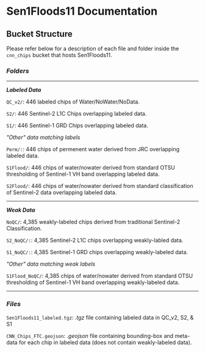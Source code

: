 # **Sen1Floods11 Documentation**

## **Bucket Structure**
Please refer below for a description of each file and folder inside the `cnn_chips` bucket that hosts Sen1Floods11.

### _**Folders**_
___
_**Labeled Data**_

`QC_v2/`: 446 labeled chips of Water/NoWater/NoData.

`S2/`: 446 Sentinel-2 L1C Chips overlapping labeled data.

`S1/`: 446 Sentinel-1 GRD Chips overlapping labeled data.

_"Other" data matching labels_

`Perm/:`: 446 chips of permenent water derived from JRC overlapping labeled data.

`S1Flood/`: 446 chips of water/nowater derived from standard OTSU thresholding of Sentinel-1 VH band overlapping labeled data.

`S2Flood/`: 446 chips of water/nowater derived from standard classification of Sentinel-2 data overlapping labeled data.
___
_**Weak Data**_

`NoQC/`: 4,385 weakly-labeled chips derived from traditional Sentinel-2 Classification.

`S2_NoQC/:`: 4,385 Sentinel-2 L1C chips overlapping weakly-labled data.

`S1_NoQC/:`: 4,385 Sentinel-1 GRD chips overlapping weakly-labeled data.

_"Other" data matching weak labels_

`S1Flood_NoQC/`: 4,385 chips of water/nowater derived from standard OTSU thresholding of Sentinel-1 VH band overlapping weakly-labeled data.
___

### _**Files**_

`Sen1Floods11_labeled.tgz`: _.tgz_ file containing labeled data in QC_v2, S2, & S1

`CNN_Chips_FTC.geojson`: _.geojson_ file containing bounding-box and meta-data for each chip in labeled data (does not contain weakly-labeled data).